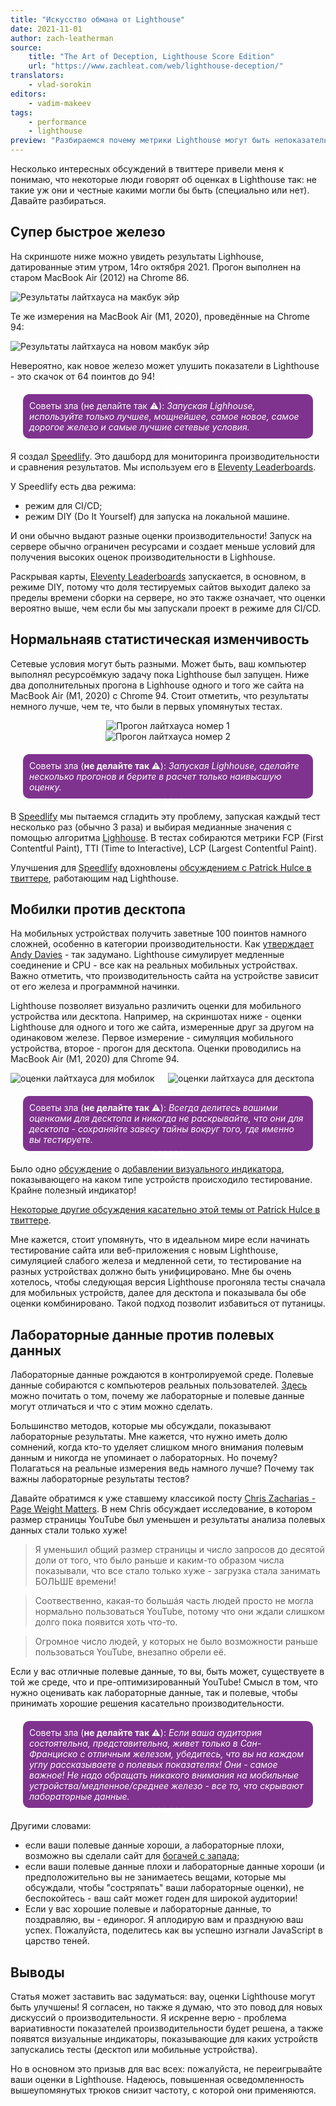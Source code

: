 ```yaml
---
title: "Искусство обмана от Lighthouse"
date: 2021-11-01
author: zach-leatherman
source:
    title: "The Art of Deception, Lighthouse Score Edition"
    url: "https://www.zachleat.com/web/lighthouse-deception/"
translators:
    - vlad-sorokin
editors:
    - vadim-makeev
tags:
    - performance
    - lighthouse
preview: "Разбираемся почему метрики Lighthouse могут быть непоказательны и даже иногда неправдивы."
---
```


<style>
    .small-images-grid {
        display: grid;
        place-items: center;
    }

    .small-images-grid--two-columns {
        display: grid;
        grid-template-columns: 1fr 1fr;
    }

    .evil-tip {
        color: #fff;
        border-radius: 10px;
        position: relative;
        background-color: #7f338e;
        padding: 10px;
        margin: 20px;
    }

    .evil-tip::before,
    .evil-tip::after {
        content: '😈 😈 😈';
        position: absolute;
        display: flex;
        justify-content: center;
        width: 100%;
        left: 0;
    }

    .evil-tip::before {
        top: -15px;
    }

    .evil-tip::after {
        bottom: -15px;
    }
</style>

Несколько интересных обсуждений в твиттере привели меня к понимаю, что некоторые люди говорят об оценках в Lighthouse так: не такие уж они и честные какими могли бы быть (специально или нет). Давайте разбираться.

## Супер быстрое железо

На скриншоте ниже можно увидеть результаты Lighhouse, датированные этим утром, 14го октября 2021. Прогон выполнен на старом MacBook Air (2012) на Chrome 86.

<img src="images/nextjs-mobile-old-hardware.png" alt="Результаты лайтхауса на макбук эйр">

Те же измерения на MacBook Air (M1, 2020), проведённые на Chrome 94:

<img src="images/nextjs-mobile-new-hardware.png" alt="Результаты лайтхауса на новом макбук эйр">

Невероятно, как новое железо может улушить показатели в Lighthouse - это скачок от 64 поинтов до 94!

<p class="evil-tip">
    Советы зла (не делайте так ⚠️):
    <em>Запуская Lighhouse, используйте только лучшее, мощнейшее, самое новое, самое дорогое железо и самые лучшие сетевые условия.</em>
</p>

Я создал [Speedlify](https://www.zachleat.com/web/speedlify/). Это дашборд для мониторинга производительности и сравнения результатов. Мы используем его в [Eleventy Leaderboards](https://www.11ty.dev/speedlify/).

У Speedlify есть два режима:

- режим для CI/CD;
- режим DIY (Do It Yourself) для запуска на локальной машине.

И они обычно выдают разные оценки производительности! Запуск на сервере обычно ограничен ресурсами и создает меньше условий для получения высоких оценок производительности в Lighhouse.

Раскрывая карты, [Eleventy Leaderboards](https://www.11ty.dev/speedlify/) запускается, в основном, в режиме DIY, потому что доля тестируемых сайтов выходит далеко за пределы времени сборки на сервере, но это также означает, что оценки вероятно выше, чем если бы мы запускали проект в режиме для CI/CD.

## Нормальнаяв статистическая изменчивость

Сетевые условия могут быть разными. Может быть, ваш компьютер выполнял ресурсоёмкую задачу пока Lighthouse был запущен. Ниже два дополнительных прогона в Lighhouse одного и того же сайта на MacBook Air (M1, 2020) с Chrome 94. Стоит отметить, что результаты немного лучше, чем те, что были в первых упомянутых тестах.

<div class="small-images-grid">
    <img src="images/nextjs-mobile-variability.png" alt="Прогон лайтхауса номер 1">
    <img src="images/nextjs-mobile-variability-2.png" alt="Прогон лайтхауса номер 2">
</div>

<p class="evil-tip">
    Советы зла (<strong>не делайте так ⚠️</strong>):
    <em>Запуская Lighhouse, сделайте несколько прогонов и берите в расчет только наивысшую оценку.</em>
</p>

В [Speedlify](https://www.zachleat.com/web/speedlify/) мы пытаемся сгладить эту проблему, запуская каждый тест несколько раз (обычно 3 раза) и выбирая медианные значения с помощью алгоритма [Lighhouse](https://github.com/zachleat/performance-leaderboard/blob/21aaeab55cc8e861a0d73ef12bf43df4ada8230c/lib/lh-median-run.js#L34). В тестах собираются метрики FCP (First Contentful Paint), TTI (Time to Interactive), LCP (Largest Contentful Paint).

Улучшения для [Speedlify](https://www.zachleat.com/web/speedlify/) вдохновлены [обсуждением с Patrick Hulce в твиттере](https://twitter.com/zachleat/status/1280348896166895617), работающим над Lighthouse.

## Мобилки против десктопа

На мобильных устройствах получить заветные 100 поинтов намного сложней, особенно в категории производительности. Как [утверждает Andy Davies](https://twitter.com/AndyDavies/status/1286355283749539840) - так задумано. Lighthouse симулирует медленные соединение и CPU - все как на реальных мобильных устройствах. Важно отметить, что производительность сайта на устройстве зависит от его железа и программной начинки.

Lighthouse позволяет визуально различить оценки для мобильного устройства или десктопа. Например, на скриншотах ниже - оценки Lighthouse для одного и того же сайта, измеренные друг за другом на одинаковом железе. Первое измерение - симуляция мобильного устройства, второе - прогон для десктопа. Оценки проводились на MacBook Air (M1, 2020) для Chrome 94.

<div class="small-images-grid--two-columns">
    <img src="images/gatsbyjs-mobile-zoomed.png" alt="оценки лайтхауса для мобилок">
    <img src="images/gatsbyjs-desktop-zoomed.png" alt="оценки лайтхауса для десктопа">
</div>

<p class="evil-tip">
    Советы зла (<strong>не делайте так ⚠️</strong>):
    <em> Всегда делитесь вашими оценками для десктопа и никогда не раскрывайте, что они для десктопа - сохраняйте завесу тайны вокруг того, где именно вы тестируете.</em>
</p>

Было одно [обсуждение](https://github.com/GoogleChrome/lighthouse/issues/9379) о [добавлении визуального индикатора](https://github.com/GoogleChrome/lighthouse/issues/8178), показывающего на каком типе устройств происходило тестирование. Крайне полезный индикатор!

[Некоторые другие обсуждения касательно этой темы от Patrick Hulce в твиттере](https://twitter.com/zachleat/status/1286345175149826052).

Мне кажется, стоит упомянуть, что в идеальном мире если начинать тестирование сайта или веб-приложения с новым Lighthouse, симуляцией слабого железа и медленной сети, то тестирование на разных устройствах должно быть унифицировано. Мне бы очень хотелось, чтобы следующая версия Lighthouse прогоняла тесты сначала для мобильных устройств, далее для десктопа и показывала бы обе оценки комбинировано. Такой подход позволит избавиться от путаницы.

## Лабораторные данные против полевых данных

Лабораторные данные рождаются в контролируемой среде. Полевые данные собираются с компьютеров реальных пользователей. [Здесь](https://web.dev/lab-and-field-data-differences/) можно почитать о том, почему же лабораторные и полевые данные могут отличаться и что с этим можно сделать.

Большинство методов, которые мы обсуждали, показывают лабораторные результаты. Мне кажется, что нужно иметь долю сомнений, когда кто-то уделяет слишком много внимания полевым данным и никогда не упоминает о лабораторных. Но почему? Полагаться на реальные измерения ведь намного лучше? Почему так важны лабораторные результаты тестов?

Давайте обратимся к уже ставшему классикой посту [Chris Zacharias - Page Weight Matters](https://blog.chriszacharias.com/page-weight-matters). В нем Chris обсуждает исследование, в котором размер страницы YouTube был уменьшен и результаты анализа полевых данных стали только хуже!

> Я уменьшил общий размер страницы и число запросов до десятой доли от того, что было раньше и каким-то образом числа показывали, что все стало только хуже - загрузка стала занимать БОЛЬШЕ времени!

> Соотвественно, какая-то большáя часть людей просто не могла нормально пользоваться YouTube, потому что они ждали слишком долго пока появится хоть что-то.

> Огромное число людей, у которых не было возможности раньше пользоваться YouTube, внезапно обрели её.

Если у вас отличные полевые данные, то вы, быть может, существуете в той же среде, что и пре-оптимизированный YouTube! Смысл в том, что нужно оценивать как лабораторные данные, так и полевые, чтобы принимать хорошие решения касательно производительности.

<p class="evil-tip">
    Советы зла (<strong>не делайте так ⚠️</strong>):
    <em>Если ваша аудитория состоятельна, представительна, живет только в Сан-Франциско с отличным железом, убедитесь, что вы на каждом углу рассказываете о полевых показателях! Они - самое важное! Не надо обращать никакого внимания на мобильные устройства/медленное/среднее железо - все то, что скрывают лабораторные данные.</em>
</p>

Другими словами:

- если ваши полевые данные хороши, а лабораторные плохи, возможно вы сделали сайт для [богачей с запада](https://www.smashingmagazine.com/2017/03/world-wide-web-not-wealthy-western-web-part-1/);
- если ваши полевые данные плохи и лабораторные данные хороши (и предположительно вы не занимаетесь вещами, которые мы обсуждали, чтобы "состряпать" ваши лабораторные оценки), не беспокойтесь - ваш сайт может годен для широкой аудитории!
- Если у вас хорошие полевые и лабораторные данные, то поздравляю, вы - единорог. Я аплодирую вам и празднуюю ваш успех. Пожалуйста, поделитесь как вы успешно изгнали JavaScript в царство теней.

## Выводы

Статья может заставить вас задуматься: вау, оценки Lighthouse могут быть улучшены! Я согласен, но также я думаю, что это повод для новых дискуссий о производительности. Я искренне верю - проблема вариативности показателей производительности будет решена, а также появятся визуальные индикаторы, показывающие для каких устройств запускались тесты (десктоп или мобильные устройства).

Но в основном это призыв для вас всех: пожалуйста, не переигрывайте ваши оценки в Lighthouse. Надеюсь, повышенная осведомленность вышеупомянутых трюков снизит частоту, с которой они применяются.
